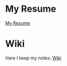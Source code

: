 # My Resume
[My Resume](http://mayelespino.github.io)

# Wiki
Here I keep my notes: [Wiki](https://github.com/mayelespino/code/wiki)
